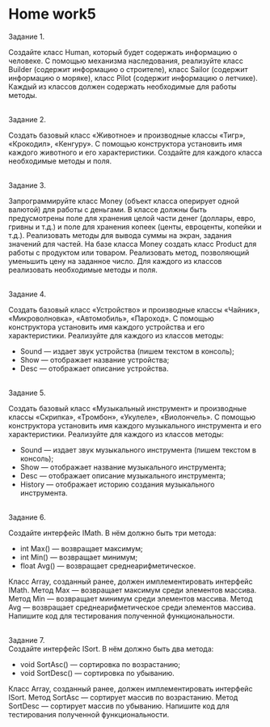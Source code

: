# <b>Home work5</b>

Задание 1.<br>

Создайте класс Human, который будет содержать информацию о человеке.
С помощью механизма наследования, реализуйте класс Builder (содержит информацию о строителе), класс Sailor (содержит информацию о моряке), класс Pilot (содержит информацию о летчике).
Каждый из классов должен содержать необходимые для работы методы.

<br>Задание 2.<br>

Создать базовый класс «Животное» и производные классы «Тигр», «Крокодил», «Кенгуру». С помощью конструктора установить имя каждого животного и его характеристики.
Создайте для каждого класса необходимые методы и поля.

<br>Задание 3.<br>

Запрограммируйте класс Money (объект класса оперирует одной валютой) для работы с деньгами.
В классе должны быть предусмотрены поле для хранения целой части денег (доллары, евро, гривны и т.д.) и поле для хранения копеек (центы, евроценты, копейки и т.д.).
Реализовать методы для вывода суммы на экран, задания значений для частей.
На базе класса Money создать класс Product для работы с продуктом или товаром. Реализовать метод, позволяющий уменьшить цену на заданное число.
Для каждого из классов реализовать необходимые методы и поля.

<br>Задание 4.<br>

Создать базовый класс «Устройство» и производные классы «Чайник», «Микроволновка», «Автомобиль», «Пароход». С помощью конструктора установить имя каждого устройства и его характеристики.
Реализуйте для каждого из классов методы:
<ul>
<li>Sound — издает звук устройства (пишем текстом в консоль);</li>
<li>Show — отображает название устройства;</li>
<li>Desc — отображает описание устройства.</li>
</ul>

<br>Задание 5.<br>

Создать базовый класс «Музыкальный инструмент» и производные классы «Скрипка», «Тромбон», «Укулеле», «Виолончель». С помощью конструктора установить имя каждого музыкального инструмента и его характеристики.
Реализуйте для каждого из классов методы:
<ul>
<li>Sound — издает звук музыкального инструмента (пишем текстом в консоль);</li>
<li>Show — отображает название музыкального инструмента;</li>
<li>Desc — отображает описание музыкального инструмента;</li>
<li>History — отображает историю создания музыкального инструмента.</li>
</ul>

<br>Задание 6.<br>

Создайте интерфейс IMath. В нём должно быть три метода:
<ul>
<li>int Max() — возвращает максимум;</li>
<li>int Min() — возвращает минимум;</li>
<li>float Avg() — возвращает среднеарифметическое.</li>
</ul>
Класс Array, созданный ранее, должен имплементировать интерфейс IMath.
Метод Max — возвращает максимум среди элементов массива.
Метод Min — возвращает минимум среди элементов массива.
Метод Avg — возвращает среднеарифметическое среди элементов массива.
Напишите код для тестирования полученной функциональности.

<br>Задание 7.<br>
Создайте интерфейс ISort. В нём должно быть два метода:
<ul>
<li>void SortAsc() — сортировка по возрастанию;</li>
<li>void SortDesc() — сортировка по убыванию.</li>
</ul>
Класс Array, созданный ранее, должен имплементировать интерфейс ISort.
Метод SortAsc — сортирует массив по возрастанию.
Метод SortDesc — сортирует массив по убыванию.
Напишите код для тестирования полученной функциональности.

